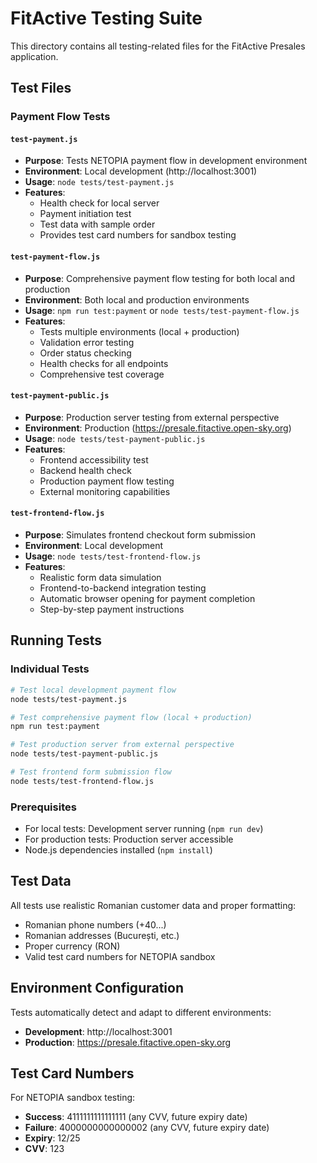 # FitActive Testing Suite

This directory contains all testing-related files for the FitActive Presales application.

## Test Files

### Payment Flow Tests

#### `test-payment.js`
- **Purpose**: Tests NETOPIA payment flow in development environment
- **Environment**: Local development (http://localhost:3001)
- **Usage**: `node tests/test-payment.js`
- **Features**:
  - Health check for local server
  - Payment initiation test
  - Test data with sample order
  - Provides test card numbers for sandbox testing

#### `test-payment-flow.js`
- **Purpose**: Comprehensive payment flow testing for both local and production
- **Environment**: Both local and production environments
- **Usage**: `npm run test:payment` or `node tests/test-payment-flow.js`
- **Features**:
  - Tests multiple environments (local + production)
  - Validation error testing
  - Order status checking
  - Health checks for all endpoints
  - Comprehensive test coverage

#### `test-payment-public.js`
- **Purpose**: Production server testing from external perspective
- **Environment**: Production (https://presale.fitactive.open-sky.org)
- **Usage**: `node tests/test-payment-public.js`
- **Features**:
  - Frontend accessibility test
  - Backend health check
  - Production payment flow testing
  - External monitoring capabilities

#### `test-frontend-flow.js`
- **Purpose**: Simulates frontend checkout form submission
- **Environment**: Local development
- **Usage**: `node tests/test-frontend-flow.js`
- **Features**:
  - Realistic form data simulation
  - Frontend-to-backend integration testing
  - Automatic browser opening for payment completion
  - Step-by-step payment instructions

## Running Tests

### Individual Tests
```bash
# Test local development payment flow
node tests/test-payment.js

# Test comprehensive payment flow (local + production)
npm run test:payment

# Test production server from external perspective
node tests/test-payment-public.js

# Test frontend form submission flow
node tests/test-frontend-flow.js
```

### Prerequisites
- For local tests: Development server running (`npm run dev`)
- For production tests: Production server accessible
- Node.js dependencies installed (`npm install`)

## Test Data

All tests use realistic Romanian customer data and proper formatting:
- Romanian phone numbers (+40...)
- Romanian addresses (București, etc.)
- Proper currency (RON)
- Valid test card numbers for NETOPIA sandbox

## Environment Configuration

Tests automatically detect and adapt to different environments:
- **Development**: http://localhost:3001
- **Production**: https://presale.fitactive.open-sky.org

## Test Card Numbers

For NETOPIA sandbox testing:
- **Success**: 4111111111111111 (any CVV, future expiry date)
- **Failure**: 4000000000000002 (any CVV, future expiry date)
- **Expiry**: 12/25
- **CVV**: 123
